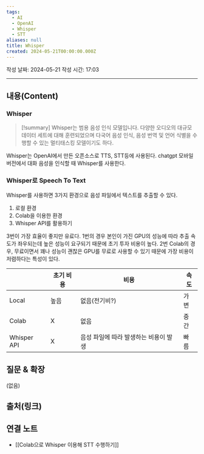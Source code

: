 ```yaml
---
tags:
  - AI
  - OpenAI
  - Whisper
  - STT
aliases: null
title: Whisper
created: 2024-05-21T00:00:00.000Z
---
```

작성 날짜: 2024-05-21
작성 시간: 17:03


----
## 내용(Content)

### Whisper

>[!summary]
>Whisper는 범용 음성 인식 모델입니다. 다양한 오디오의 대규모 데이터 세트에 대해 훈련되었으며 다국어 음성 인식, 음성 번역 및 언어 식별을 수행할 수 있는 멀티태스킹 모델이기도 하다.

Whisper는 OpenAI에서 만든 오픈소스로 TTS, STT등에 사용된다. chatgpt 모바일 버전에서 대화 음성을 인식할 때 Whisper를 사용한다.

### Whisper로 Speech To Text

Whisper를 사용하면 3가지 환경으로 음성 파일에서 텍스트를 추출할 수 있다.

1. 로컬 환경
2. Colab을 이용한 환경
3. Whisper API를 활용하기

3번이 가장 효율이 좋지만 유료다. 1번의 경우 본인이 가진 GPU의 성능에 따라 추출 속도가 좌우되는데 높은 성능이 요구되기 때문에 초기 투자 비용이 높다. 2번 Colab의 경우, 무료이면서 꽤나 성능이 괜찮은 GPU를 무료로 사용할 수 있기 때문에 가장 비용이 저렴하다는 특성이 있다.

|             | 초기 비용 | 비용                    | 속도  |
| ----------- | ----- | --------------------- | --- |
| Local       | 높음    | 없음(전기비?)              | 가변  |
| Colab       | X     | 없음                    | 중간  |
| Whisper API | X     | 음성 파일에 따라 발생하는 비용이 발생 | 빠름  |


## 질문 & 확장

(없음)

## 출처(링크)


## 연결 노트

- [[Colab으로 Whisper 이용해 STT 수행하기]]









